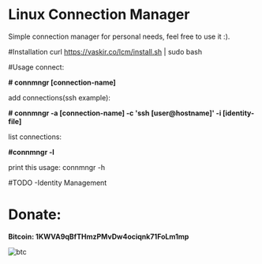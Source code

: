 # Linux Connection Manager
Simple connection manager for personal needs, feel free to use it :).

#Installation
curl https://vaskir.co/lcm/install.sh | sudo bash

#Usage
connect:

**# connmngr [connection-name]**

add connections(ssh example):

**# connmngr -a [connection-name] -c 'ssh [user@hostname]' -i [identity-file]**

list connections:

**#connmngr -l**

print this usage:
connmngr -h

#TODO
-Identity Management

# Donate:

**Bitcoin: 1KWVA9qBfTHmzPMvDw4ociqnk71FoLm1mp**

![btc](http://i.imgur.com/FeRpxAb.png)
